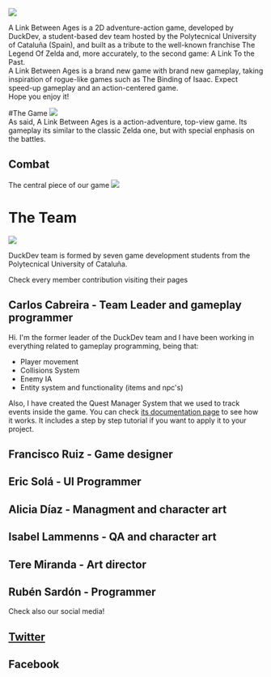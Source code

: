 
![](https://fotos.subefotos.com/d1740900ec8419e126fe2dca89910b70o.png)   

 A Link Between Ages is a 2D adventure-action game, developed by DuckDev, a student-based dev team hosted by the Polytecnical University of Cataluña (Spain), and built as a tribute to the well-known franchise The Legend Of Zelda and, more accurately, to the second game: A Link To the Past.   
  A Link Between Ages is a brand new game with brand new gameplay, taking inspiration of rogue-like games such as The Binding of Isaac.
  Expect speed-up gameplay and an action-centered game.   
  Hope you enjoy it!  
  
  #The Game
 ![](https://fotos.subefotos.com/a771dbf63c2349ffa76e10ffff750b54o.png)   
    As said, A Link Between Ages is a action-adventure, top-view game. Its gameplay its similar to the classic Zelda one, but with special enphasis on the battles.  
    
  ## Combat

 The central piece of our game
 ![](https://fotos.subefotos.com/b043f1e01de16d1a3a53f2c0e3808236o.gif)
  
  # The Team
 ![](https://fotos.subefotos.com/a09ca9373f31b9b83f4d4ff095a4cb32o.png)
  
 DuckDev team is formed by seven game development students from the Polytecnical University of Cataluña.
 
 
 Check every member contribution visiting their pages
 
 
 ## Carlos Cabreira - Team Leader and gameplay programmer
  
   Hi. I'm the former leader of the DuckDev team and I have been working in everything related to gameplay programming, being that: 
   * Player movement
   * Collisions System
   * Enemy IA
   * Entity system and functionality (items and npc's)
   
   Also, I have created the Quest Manager System that we used to track events inside the game. You can check [its documentation page](https://carcasanchez.github.io/QuestManager/) to see how it works. It includes a step by step tutorial if you want to apply it to your project.
 
 ## Francisco Ruiz - Game designer
 
 ## Eric Solá - UI Programmer
 
 ## Alicia Díaz - Managment and character art
 
 ## Isabel Lammenns - QA and character art
 
 ## Tere Miranda - Art director
 
 ## Rubén Sardón - Programmer
 
 Check also our social media!   
 ## [Twitter](https://twitter.com/DuckDevv)   
 ## Facebook
  




